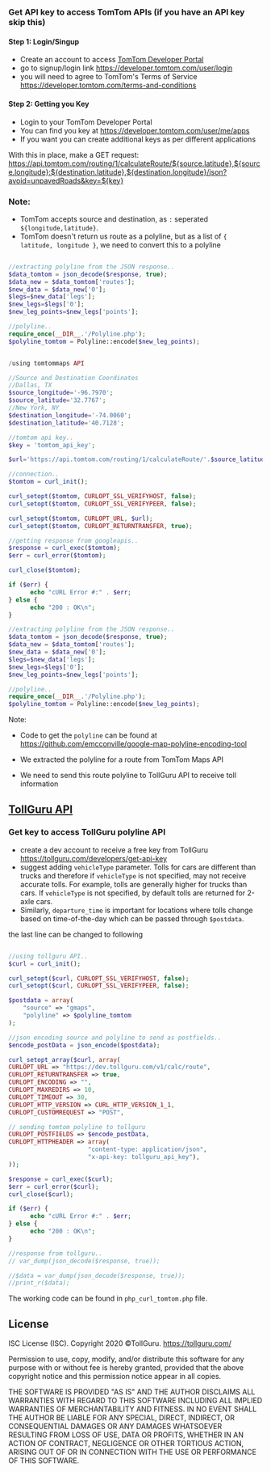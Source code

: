 # [](https://developer.tomtom.com/)

### Get API key to access TomTom APIs (if you have an API key skip this)
#### Step 1: Login/Singup
* Create an account to access [TomTom Developer Portal](https://developer.tomtom.com/)
* go to signup/login link https://developer.tomtom.com/user/login
* you will need to agree to TomTom's Terms of Service https://developer.tomtom.com/terms-and-conditions

#### Step 2: Getting you Key
* Login to your TomTom Developer Portal
* You can find you key at https://developer.tomtom.com/user/me/apps
* If you want you can create additional keys as per different
  applications

With this in place, make a GET request: https://api.tomtom.com/routing/1/calculateRoute/${source.latitude},${source.longitude}:${destination.latitude},${destination.longitude}/json?avoid=unpavedRoads&key=${key}

### Note:
* TomTom accepts source and destination, as `:` seperated `${longitude,latitude}`.
* TomTom doesn't return us route as a polyline, but as a list of `{ latitude, longitude }`, we need to convert this to a polyline

```php

//extracting polyline from the JSON response..
$data_tomtom = json_decode($response, true);
$data_new = $data_tomtom['routes'];
$new_data = $data_new['0'];
$legs=$new_data['legs'];
$new_legs=$legs['0'];
$new_leg_points=$new_legs['points'];

//polyline..
require_once(__DIR__.'/Polyline.php');
$polyline_tomtom = Polyline::encode($new_leg_points);

```

```php

/using tomtommaps API

//Source and Destination Coordinates
//Dallas, TX
$source_longitude='-96.7970';
$source_latitude='32.7767';
//New York, NY
$destination_longitude='-74.0060';
$destination_latitude='40.7128';

//tomtom api key..
$key = 'tomtom_api_key';

$url='https://api.tomtom.com/routing/1/calculateRoute/'.$source_latitude.','.$source_longitude.':'.$destination_latitude.','.$destination_longitude.'/json?avoid=unpavedRoads&key='.$key.'';

//connection..
$tomtom = curl_init();

curl_setopt($tomtom, CURLOPT_SSL_VERIFYHOST, false);
curl_setopt($tomtom, CURLOPT_SSL_VERIFYPEER, false);

curl_setopt($tomtom, CURLOPT_URL, $url);
curl_setopt($tomtom, CURLOPT_RETURNTRANSFER, true);

//getting response from googleapis..
$response = curl_exec($tomtom);
$err = curl_error($tomtom);

curl_close($tomtom);

if ($err) {
	  echo "cURL Error #:" . $err;
} else {
	  echo "200 : OK\n";
}

//extracting polyline from the JSON response..
$data_tomtom = json_decode($response, true);
$data_new = $data_tomtom['routes'];
$new_data = $data_new['0'];
$legs=$new_data['legs'];
$new_legs=$legs['0'];
$new_leg_points=$new_legs['points'];

//polyline..
require_once(__DIR__.'/Polyline.php');
$polyline_tomtom = Polyline::encode($new_leg_points);

```

Note:
* Code to get the `polyline` can be found at https://github.com/emcconville/google-map-polyline-encoding-tool
* We extracted the polyline for a route from TomTom Maps API

* We need to send this route polyline to TollGuru API to receive toll information

## [TollGuru API](https://tollguru.com/developers/docs/)

### Get key to access TollGuru polyline API
* create a dev account to receive a free key from TollGuru https://tollguru.com/developers/get-api-key
* suggest adding `vehicleType` parameter. Tolls for cars are different than trucks and therefore if `vehicleType` is not specified, may not receive accurate tolls. For example, tolls are generally higher for trucks than cars. If `vehicleType` is not specified, by default tolls are returned for 2-axle cars. 
* Similarly, `departure_time` is important for locations where tolls change based on time-of-the-day which can be passed through `$postdata`.

the last line can be changed to following

```php

//using tollguru API..
$curl = curl_init();

curl_setopt($curl, CURLOPT_SSL_VERIFYHOST, false);
curl_setopt($curl, CURLOPT_SSL_VERIFYPEER, false);

$postdata = array(
	"source" => "gmaps",
	"polyline" => $polyline_tomtom
);

//json encoding source and polyline to send as postfields..
$encode_postData = json_encode($postdata);

curl_setopt_array($curl, array(
CURLOPT_URL => "https://dev.tollguru.com/v1/calc/route",
CURLOPT_RETURNTRANSFER => true,
CURLOPT_ENCODING => "",
CURLOPT_MAXREDIRS => 10,
CURLOPT_TIMEOUT => 30,
CURLOPT_HTTP_VERSION => CURL_HTTP_VERSION_1_1,
CURLOPT_CUSTOMREQUEST => "POST",

// sending tomtom polyline to tollguru
CURLOPT_POSTFIELDS => $encode_postData,
CURLOPT_HTTPHEADER => array(
				      "content-type: application/json",
				      "x-api-key: tollguru_api_key"),
));

$response = curl_exec($curl);
$err = curl_error($curl);
curl_close($curl);

if ($err) {
	  echo "cURL Error #:" . $err;
} else {
	  echo "200 : OK\n";
}

//response from tollguru..
// var_dump(json_decode($response, true));

//$data = var_dump(json_decode($response, true));
//print_r($data);


```

The working code can be found in `php_curl_tomtom.php` file.

## License
ISC License (ISC). Copyright 2020 &copy;TollGuru. https://tollguru.com/

Permission to use, copy, modify, and/or distribute this software for any purpose with or without fee is hereby granted, provided that the above copyright notice and this permission notice appear in all copies.

THE SOFTWARE IS PROVIDED "AS IS" AND THE AUTHOR DISCLAIMS ALL WARRANTIES WITH REGARD TO THIS SOFTWARE INCLUDING ALL IMPLIED WARRANTIES OF MERCHANTABILITY AND FITNESS. IN NO EVENT SHALL THE AUTHOR BE LIABLE FOR ANY SPECIAL, DIRECT, INDIRECT, OR CONSEQUENTIAL DAMAGES OR ANY DAMAGES WHATSOEVER RESULTING FROM LOSS OF USE, DATA OR PROFITS, WHETHER IN AN ACTION OF CONTRACT, NEGLIGENCE OR OTHER TORTIOUS ACTION, ARISING OUT OF OR IN CONNECTION WITH THE USE OR PERFORMANCE OF THIS SOFTWARE.
